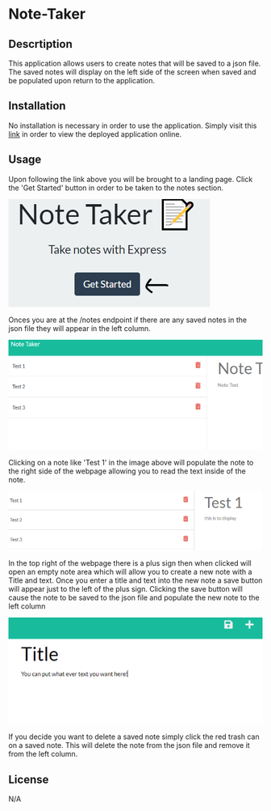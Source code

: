 # Note-Taker

## Descrtiption
This application allows users to create notes that will be saved to a json file. The saved notes will display on the left side of the screen when saved and be populated upon return to the application.
## Installation
No installation is necessary in order to use the application. Simply visit this [link](https://janotetaker.herokuapp.com/) in order to view the deployed application online.
## Usage
Upon following the link above you will be brought to a landing page. Click the 'Get Started' button in order to be taken to the notes section.

![Get Started](./public/assets/images/get-started.png)

Onces you are at the /notes endpoint if there are any saved notes in the json file they will appear in the left column.

![Saved notes](./public/assets/images/saved-notes.png)

Clicking on a note like 'Test 1' in the image above will populate the note to the right side of the webpage allowing you to read the text inside of the note.

![Clicked note](./public/assets/images/click-note.png)

In the top right of the webpage there is a plus sign then when clicked will open an empty note area which will allow you to create a new note with a Title and text. Once you enter a title and text into the new note a save button will appear just to the left of the plus sign. Clicking the save button will cause the note to be saved to the json file and populate the new note to the left column

![Create note](./public/assets/images/create-note.png)

If you decide you want to delete a saved note simply click the red trash can on a saved note. This will delete the note from the json file and remove it from the left column.
## License
N/A